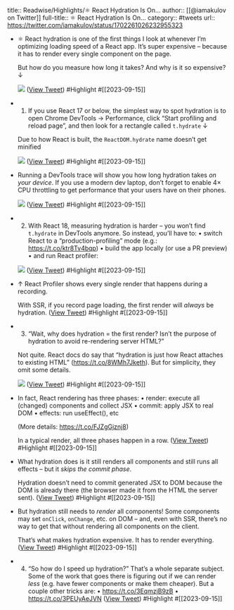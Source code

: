 title:: Readwise/Highlights/⚛️ React Hydration Is On...
author:: [[@iamakulov on Twitter]]
full-title:: ⚛️ React Hydration Is On...
category:: #tweets
url:: https://twitter.com/iamakulov/status/1702261026232955323
- ⚛️ React hydration is one of the first things I look at whenever I’m optimizing loading speed of a React app. It’s super expensive – because it has to render every single component on the page.
  
  But how do you measure how long it takes? And why is it so expensive? ↓ 
  
  ![](https://pbs.twimg.com/media/F5-lYTIbEAAaTlr.jpg) ([View Tweet](https://twitter.com/iamakulov/status/1702261026232955323)) #Highlight #[[2023-09-15]]
- 1) If you use React 17 or below, the simplest way to spot hydration is to open Chrome DevTools → Performance, click “Start profiling and reload page”, and then look for a rectangle called `t.hydrate` ↓
  
  Due to how React is built, the `ReactDOM.hydrate` name doesn’t get minified 
  
  ![](https://pbs.twimg.com/media/F5-lYvQbgAAEdIE.jpg) ([View Tweet](https://twitter.com/iamakulov/status/1702261041122726379)) #Highlight #[[2023-09-15]]
- Running a DevTools trace will show you how long hydration takes *on your device*. If you use a modern dev laptop, don’t forget to enable 4× CPU throttling to get performance that your users have on their phones. 
  
  ![](https://pbs.twimg.com/media/F5-lZniaQAASV2r.jpg) ([View Tweet](https://twitter.com/iamakulov/status/1702261052011086270)) #Highlight #[[2023-09-15]]
- 2) With React 18, measuring hydration is harder – you won’t find `t.hydrate` in DevTools anymore. So instead, you’ll have to:
  • switch React to a “production-profiling” mode (e.g.: https://t.co/ktr8Tv4bqp)
  • build the app locally (or use a PR preview)
  • and run React profiler: 
  
  ![](https://pbs.twimg.com/media/F5-laOgboAAHvWT.jpg) ([View Tweet](https://twitter.com/iamakulov/status/1702261064778608760)) #Highlight #[[2023-09-15]]
- ↑ React Profiler shows every single render that happens during a recording.
  
  With SSR, if you record page loading, the first render will *always* be hydration. ([View Tweet](https://twitter.com/iamakulov/status/1702261069111320719)) #Highlight #[[2023-09-15]]
- 3) “Wait, why does hydration = the first render? Isn’t the purpose of hydration to avoid re-rendering server HTML?”
  
  Not quite. React docs do say that “hydration is just how React attaches to existing HTML” (https://t.co/8WMh7Jketh). But for simplicity, they omit some details. 
  
  ![](https://pbs.twimg.com/media/F5-lbOYaYAAkIOV.png) ([View Tweet](https://twitter.com/iamakulov/status/1702261076849828349)) #Highlight #[[2023-09-15]]
- In fact, React rendering has three phases:
  • render: execute all (changed) components and collect JSX
  • commit: apply JSX to real DOM
  • effects: run useEffect(), etc
  
  (More details: https://t.co/FJZgGjznj8)
  
  In a typical render, all three phases happen in a row. ([View Tweet](https://twitter.com/iamakulov/status/1702261080200991059)) #Highlight #[[2023-09-15]]
- What hydration does is it still renders all components and still runs all effects – but it *skips the commit phase*.
  
  Hydration doesn’t need to commit generated JSX to DOM because the DOM is already there (the browser made it from the HTML the server sent). ([View Tweet](https://twitter.com/iamakulov/status/1702261082973478979)) #Highlight #[[2023-09-15]]
- But hydration still needs to *render* all components! Some components may set `onClick`, `onChange`, etc. on DOM – and, even with SSR, there’s no way to get that without rendering all components on the client.
  
  That’s what makes hydration expensive. It has to render everything. ([View Tweet](https://twitter.com/iamakulov/status/1702261085737476172)) #Highlight #[[2023-09-15]]
- 4) “So how do I speed up hydration?” That’s a whole separate subject. Some of the work that goes there is figuring out if we can render *less* (e.g. have fewer components or make them cheaper). But a couple other tricks are:
  • https://t.co/3EqmzjB9zB
  • https://t.co/3PEUyAeJVN ([View Tweet](https://twitter.com/iamakulov/status/1702261088409293006)) #Highlight #[[2023-09-15]]
